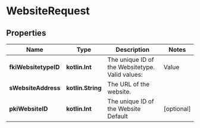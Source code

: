 
# WebsiteRequest

## Properties
| Name | Type | Description | Notes |
| ------------ | ------------- | ------------- | ------------- |
| **fkiWebsitetypeID** | **kotlin.Int** | The unique ID of the Websitetype.  Valid values:  |Value|Description| |-|-| |1|Website| |2|Twitter| |3|Facebook| |4|Survey| |  |
| **sWebsiteAddress** | **kotlin.String** | The URL of the website. |  |
| **pkiWebsiteID** | **kotlin.Int** | The unique ID of the Website Default |  [optional] |



